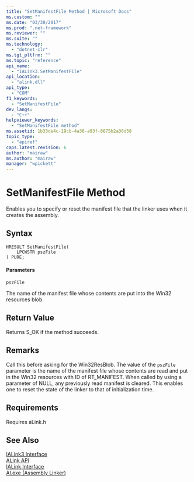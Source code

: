 ```yaml
---
title: "SetManifestFile Method | Microsoft Docs"
ms.custom: ""
ms.date: "03/30/2017"
ms.prod: ".net-framework"
ms.reviewer: ""
ms.suite: ""
ms.technology: 
  - "dotnet-clr"
ms.tgt_pltfrm: ""
ms.topic: "reference"
api_name: 
  - "IALink3.SetManifestFile"
api_location: 
  - "alink.dll"
api_type: 
  - "COM"
f1_keywords: 
  - "SetManifestFile"
dev_langs: 
  - "C++"
helpviewer_keywords: 
  - "SetManifestFile method"
ms.assetid: 1b33de4c-19cb-4a36-a93f-8675b2a36d58
topic_type: 
  - "apiref"
caps.latest.revision: 6
author: "mairaw"
ms.author: "mairaw"
manager: "wpickett"
---
```

# SetManifestFile Method
Enables you to specify or reset the manifest file that the linker uses when it creates the assembly.  
  
## Syntax  
  
```  
HRESULT SetManifestFile(  
    LPCWSTR pszFile  
) PURE;  
```  
  
#### Parameters  
 `pszFile`  
  
 The name of the manifest file whose contents are put into the Win32 resources blob.  
  
## Return Value  
 Returns S_OK if the method succeeds.  
  
## Remarks  
 Call this before asking for the Win32ResBlob. The value of the `pszFile` parameter is the name of the manifest file whose contents are read and put in the Win32 resources with ID of RT_MANIFEST. When called by using a parameter of NULL, any previously read manifest is cleared. This enables one to reset the state of the linker to that of initialization time.  
  
## Requirements  
 Requires aLink.h  
  
## See Also  
 [IALink3 Interface](../../../../docs/framework/unmanaged-api/alink/ialink3-interface.md)   
 [ALink API](../../../../docs/framework/unmanaged-api/alink/index.md)   
 [IALink Interface](../../../../docs/framework/unmanaged-api/alink/ialink-interface.md)   
 [Al.exe (Assembly Linker)](../../../../docs/framework/tools/al-exe-assembly-linker.md)